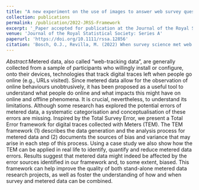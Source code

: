 ```yaml
---
title: "A new experiment on the use of images to answer web survey questions"
collection: publications
permalink: /publication/2022-JRSS-Framework
excerpt: '_Paper accepted for publication at the Journal of the Royal Statistical Society: Series A_ [Read more](https://orioljbosch.github.io/publication/2022-JRSS-Framework)'
venue: 'Journal of the Royal Statistical Society: Series A'
paperurl: 'https://doi.org/10.1111/rssa.12856'
citation: 'Bosch, O.J., Revilla, M. (2022) When survey science met web tracking: presenting an error framework for metered data. Journal of the Royal Statistical Society: Series A (Statistics in Society), Forthcoming: https://doi.org/10.1111/rssa.12856'
---
```

_Abstract_:Metered data, also called “web-tracking data”, are generally collected from a sample of participants who willingly install or configure, onto their devices, technologies that track digital traces left when people go online (e.g., URLs visited). Since metered data allow for the observation of online behaviours unobtrusively, it has been proposed as a useful tool to understand what people do online and what impacts this might have on online and offline phenomena. It is crucial, nevertheless, to understand its limitations. Although some research has explored the potential errors of metered data, a systematic categorisation and conceptualisation of these errors are missing. Inspired by the Total Survey Error, we present a Total Error framework for digital traces collected with Meters (TEM). The TEM framework (1) describes the data generation and the analysis process for metered data and (2) documents the sources of bias and variance that may arise in each step of this process. Using a case study we also show how the TEM can be applied in real life to identify, quantify and reduce metered data errors. Results suggest that metered data might indeed be affected by the error sources identified in our framework and, to some extent, biased. This framework can help improve the quality of both stand-alone metered data research projects, as well as foster the understanding of how and when survey and metered data can be combined.
